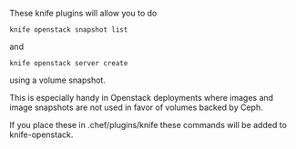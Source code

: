 These knife plugins will allow you to do

```knife openstack snapshot list```

and

```knife openstack server create```

using a volume snapshot.

This is especially handy in Openstack deployments where images and image snapshots are not used in favor of volumes backed by Ceph.

If you place these in .chef/plugins/knife these commands will be added to knife-openstack.
